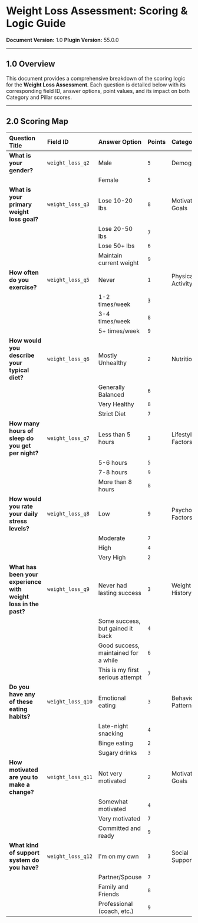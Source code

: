 # Weight Loss Assessment: Scoring & Logic Guide

**Document Version:** 1.0
**Plugin Version:** 55.0.0

---

## 1.0 Overview

This document provides a comprehensive breakdown of the scoring logic for the **Weight Loss Assessment**. Each question is detailed below with its corresponding field ID, answer options, point values, and its impact on both Category and Pillar scores.

---

## 2.0 Scoring Map

| Question Title | Field ID | Answer Option | Points | Category | Pillar |
| :--- | :--- | :--- | :--- | :--- | :--- |
| **What is your gender?** | `weight_loss_q2` | Male | `5` | Demographics | Body |
| | | Female | `5` | | |
| **What is your primary weight loss goal?** | `weight_loss_q3` | Lose 10-20 lbs | `8` | Motivation & Goals | Mind |
| | | Lose 20-50 lbs | `7` | | |
| | | Lose 50+ lbs | `6` | | |
| | | Maintain current weight | `9` | | |
| **How often do you exercise?** | `weight_loss_q5` | Never | `1` | Physical Activity | Lifestyle |
| | | 1-2 times/week | `3` | | |
| | | 3-4 times/week | `8` | | |
| | | 5+ times/week | `9` | | |
| **How would you describe your typical diet?** | `weight_loss_q6` | Mostly Unhealthy | `2` | Nutrition | Lifestyle |
| | | Generally Balanced | `6` | | |
| | | Very Healthy | `8` | | |
| | | Strict Diet | `7` | | |
| **How many hours of sleep do you get per night?** | `weight_loss_q7` | Less than 5 hours | `3` | Lifestyle Factors | Lifestyle |
| | | 5-6 hours | `5` | | |
| | | 7-8 hours | `9` | | |
| | | More than 8 hours | `8` | | |
| **How would you rate your daily stress levels?** | `weight_loss_q8` | Low | `9` | Psychological Factors | Mind |
| | | Moderate | `7` | | |
| | | High | `4` | | |
| | | Very High | `2` | | |
| **What has been your experience with weight loss in the past?** | `weight_loss_q9` | Never had lasting success | `3` | Weight Loss History | Lifestyle |
| | | Some success, but gained it back | `4` | | |
| | | Good success, maintained for a while | `6` | | |
| | | This is my first serious attempt | `7` | | |
| **Do you have any of these eating habits?** | `weight_loss_q10` | Emotional eating | `3` | Behavioral Patterns | Lifestyle |
| | | Late-night snacking | `4` | | |
| | | Binge eating | `2` | | |
| | | Sugary drinks | `3` | | |
| **How motivated are you to make a change?** | `weight_loss_q11`| Not very motivated | `2` | Motivation & Goals | Mind |
| | | Somewhat motivated | `4` | | |
| | | Very motivated | `7` | | |
| | | Committed and ready | `9` | | |
| **What kind of support system do you have?** | `weight_loss_q12`| I'm on my own | `3` | Social Support | Mind |
| | | Partner/Spouse | `7` | | |
| | | Family and Friends | `8` | | |
| | | Professional (coach, etc.) | `9` | | | 